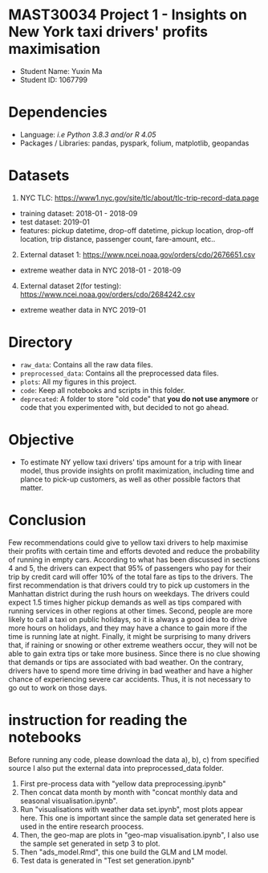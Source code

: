 # MAST30034 Project 1 - Insights on New York taxi drivers' profits maximisation
- Student Name: Yuxin Ma
- Student ID: 1067799

# Dependencies
- Language: _i.e Python 3.8.3 and/or R 4.05_
- Packages / Libraries: pandas, pyspark, folium, matplotlib, geopandas

# Datasets
1. NYC TLC: https://www1.nyc.gov/site/tlc/about/tlc-trip-record-data.page 
  - training dataset: 2018-01 - 2018-09
  - test dataset: 2019-01
  - features: pickup datetime, drop-off datetime, pickup location, drop-off location, trip distance, passenger count, fare-amount, etc..
2. External dataset 1: https://www.ncei.noaa.gov/orders/cdo/2676651.csv
  - extreme weather data in NYC 2018-01 - 2018-09
4. External dataset 2(for testing): https://www.ncei.noaa.gov/orders/cdo/2684242.csv
  - extreme weather data in NYC 2019-01


# Directory

- `raw_data`: Contains all the raw data files.
- `preprocessed_data`: Contains all the preprocessed data files. 
- `plots`: All my figures in this project.
- `code`: Keep all notebooks and scripts in this folder.
- `deprecated`: A folder to store "old code" that **you do not use anymore** or code that you experimented with, but decided to not go ahead. 

# Objective
- To estimate NY yellow taxi drivers' tips amount for a trip with linear model, thus provide insights on profit maximization, including time and plance to pick-up customers, as well as other possible factors that matter.

# Conclusion
Few recommendations could give to yellow taxi drivers to help maximise their profits with certain time and efforts devoted and reduce the probability of running in empty cars. According to what has been discussed in sections 4 and 5, the drivers can expect that 95% of passengers who pay for their trip by credit card will offer 10% of the total fare as tips to the drivers. The first recommendation is that drivers could try to pick up customers in the Manhattan district during the rush hours on weekdays. The drivers could expect 1.5 times higher pickup demands as well as tips compared with running services in other regions at other times. Second, people are more likely to call a taxi on public holidays, so it is always a good idea to drive more hours on holidays, and they may have a chance to gain more if the time is running late at night. Finally, it might be surprising to many drivers that, if raining or snowing or other extreme weathers occur, they will not be able to gain extra tips or take more business. Since there is no clue showing that demands or tips are associated with bad weather. On the contrary, drivers have to spend more time driving in bad weather and have a higher chance of experiencing severe car accidents. Thus, it is not necessary to go out to work on those days.


# instruction for reading the notebooks
Before running any code, please download the data a), b), c) from specified source
I also put the external data into preprocessed_data folder. 
1. First pre-process data with "yellow data preprocessing.ipynb"
2. Then concat data month by month with "concat monthly data and seasonal visualisation.ipynb". 
3. Run "visualisations with weather data set.ipynb", most plots appear here. This one is important since the sample data set generated here is used in the entire research proocess.
4. Then, the geo-map are plots in "geo-map visualisation.ipynb", I also use the sample set generated in setp 3 to plot.
5. Then "ads_model.Rmd", this one build the GLM and LM model.
6. Test data is generated in "Test set generation.ipynb"

